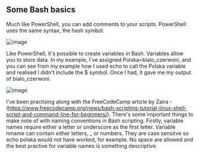 ## Some Bash basics

Much like PowerShell, you can add comments to your scripts. PowerShell uses the same syntax,
the hash symbol.

![image](https://github.com/user-attachments/assets/987e6eb6-4146-46df-8a6c-5023f50d7bd8)

Like PowerShell, it's possible to create variables in Bash. Variables allow you to store data.
In my example, I've assigned Polska=bialo_czerwoni, and you can see from my example how I used echo to call the Polska variable and realised I didn't include the $ symbol. Once I had, it gave me my output of bialo_czerwoni.

![image](https://github.com/user-attachments/assets/0b5a3e54-9470-44e3-8f9d-2f96f6b90e1b)

I've been practising along with the FreeCodeCamp article by Zaira - (https://www.freecodecamp.org/news/bash-scripting-tutorial-linux-shell-script-and-command-line-for-beginners/). There's some important things to make note of with naming conventions in Bash scripting. Firstly, variable names require either a letter or underscore as the first letter. Variable nmame can contain either letters, _ or numbers. They are case sensitve so echo polska would not have worked, for example. No space are allowed and the best practive for variable names is something descriptive.

